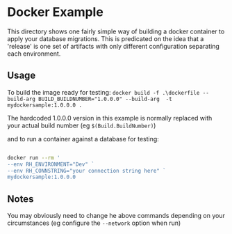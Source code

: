 # Docker Example

This directory shows one fairly simple way of building a docker container to apply your database migrations.  This is predicated on the idea that a 'release' is one set of artifacts with only different configuration separating each environment. 

## Usage

To build the image ready for testing:
 `docker build -f .\dockerfile --build-arg BUILD_BUILDNUMBER="1.0.0.0" --build-arg  -t mydockersample:1.0.0.0 .`

The hardcoded 1.0.0.0 version in this example is normally replaced with your actual build number (eg `$(Build.BuildNumber)`)

and to run a container against a database for testing:

``` bash

docker run --rm '
--env RH_ENVIRONMENT="Dev" `
--env RH_CONNSTRING="your connection string here" `
mydockersample:1.0.0.0
```

## Notes

You may obviously need to change he above commands depending on your circumstances (eg configure the `--network` option when run)